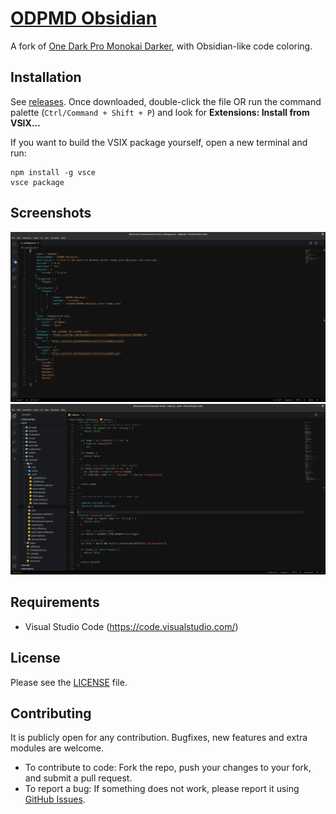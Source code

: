 # [ODPMD Obsidian](https://github.com/RanAwaySuccessfully/odpmdo)

A fork of [One Dark Pro Monokai Darker](https://github.com/eserozvataf/vscode-one-dark-pro-monokai-darker), with Obsidian-like code coloring.

## Installation
See [releases](https://github.com/RanAwaySuccessfully/odpmdo/releases). Once downloaded, double-click the file OR run the command palette (`Ctrl/Command + Shift + P`) and look for **Extensions: Install from VSIX...**

If you want to build the VSIX package yourself, open a new terminal and run:
```
npm install -g vsce
vsce package
```

## Screenshots
![Screenshot 01](images/screenshots/ss01.png "Screenshot #01")
![Screenshot 02](images/screenshots/ss02.png "Screenshot #02")

## Requirements
* Visual Studio Code (https://code.visualstudio.com/)

## License
Please see the [LICENSE](LICENSE.txt) file.

## Contributing
It is publicly open for any contribution. Bugfixes, new features and extra modules are welcome.

* To contribute to code: Fork the repo, push your changes to your fork, and submit a pull request.
* To report a bug: If something does not work, please report it using [GitHub Issues](https://github.com/RanAwaySuccessfully/odpmdo/issues).
